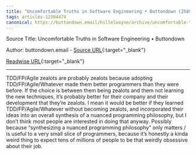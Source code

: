 ```yaml
---
title: "Uncomfortable Truths in Software Engineering • Buttondown (258996930)"
tags: articles-12304474
canonical: https://buttondown.email/hillelwayne/archive/uncomfortable-truths-in-software-engineering/
---
```


Source Title: Uncomfortable Truths in Software Engineering • Buttondown

Author: buttondown.email - [Source URL](https://buttondown.email/hillelwayne/archive/uncomfortable-truths-in-software-engineering/){:target="_blank"}

[Readwise URL](https://readwise.io/open/258996930){:target="_blank"}

---

TDD/FP/Agile zealots are probably zealots because adopting TDD/FP/Agile/Whatever made them better programmers than they were before. If the choice is between them being zealots and them not learning the new techniques, it’s probably better for their company and their development that they’re zealots.
I mean it would be better if they learned TDD/FP/Agile/Whatever without becoming zealots, and incorporated their ideas into an overall synthesis of a nuanced programming philosophy, but I don’t think most people are interested in doing that anyway.
Possibly because “synthesizing a nuanced programming philosophy” only matters / is useful to a very small slice of programmers, because it’s honestly a kinda weird thing to expect tens of millions of people to be that weirdly obsessive about their job.
